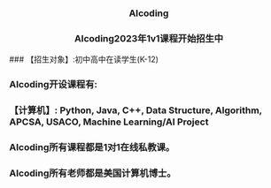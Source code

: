 <h3 style="text-align: center;">AIcoding</h3>
<h3 style="text-align: center;">AIcoding2023年1v1课程开始招生中</h3>
### 【招生对象】:初中高中在读学生(K-12)

### AIcoding开设课程有:
### 【计算机】: Python, Java, C++, Data Structure, Algorithm, APCSA, USACO, Machine Learning/AI Project
### AIcoding所有课程都是1对1在线私教课。
### AIcoding所有老师都是美国计算机博士。


